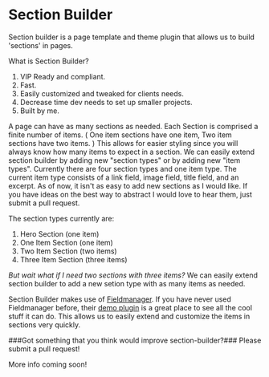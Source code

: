 # Section Builder

Section builder is a page template and theme plugin that allows us to build 'sections' in pages.

What is Section Builder?  
1. VIP Ready and compliant.  
2. Fast.  
3. Easily customized and tweaked for clients needs.  
4. Decrease time dev needs to set up smaller projects.  
5. Built by me.  

A page can have as many sections as needed. Each Section is comprised a finite number of items. ( One item sections have one item, Two item sections have two items. ) This allows for easier styling since you will always know how many items to expect in a section. We can easily extend section builder by adding new "section types" or by adding new "item types". Currently there are four section types and one item type. The current item type consists of a link field, image field, title field, and an excerpt. As of now, it isn't as easy to add new sections as I would like. If you have ideas on the best way to abstract I would love to hear them, just submit a pull request.

The section types currently are:  
1. Hero Section (one item)  
2. One Item Section (one item)  
3. Two Item Section (two items)  
4. Three Item Section (three items)  

_But wait what if I need two sections with three items?_ We can easily extend section builder to add a new setion type with as many items as needed.

Section Builder makes use of [Fieldmanager](https://github.com/alleyinteractive/wordpress-fieldmanager). If you have never used Fieldmanager before, their [demo plugin](https://github.com/alleyinteractive/fieldmanager-demos/tree/master/lib) is a great place to see all the cool stuff it can do. This allows us to easily extend and customize the items in sections very quickly.

###Got something that you think would improve section-builder?###
Please submit a pull request!

More info coming soon!
